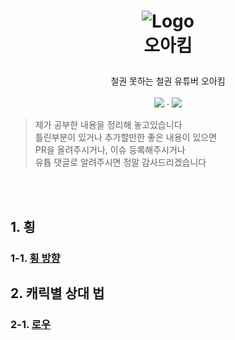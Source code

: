 
<h1>
<p align="center">
  <img src="https://github.com/user-attachments/assets/834a2dae-a021-444a-a381-ba933e3d2a5e" alt="Logo">
  <br>오아킴
</h1>
  <p align="center">
    철권 못하는 철권 유튜버 오아킴
    <br />
    <br />
    <a href="#about"><img src="https://img.shields.io/badge/Youtube-%23FF0000?style=flat&logo=youtube"/></a>
    ·
    <a href="https://ghostty.org/download"><img src="https://img.shields.io/badge/Chzzk-%2300FFA3?style=flat"/></a>


  </p>
</p>


> 제가 공부한 내용을 정리해 놓고있습니다   
> 틀린부분이 있거나 추가할만한 좋은 내용이 있으면   
> PR을 올려주시거나, 이슈 등록해주시거나   
> 유튭 댓글로 알려주시면 정말 감사드리겠습니다


<br>
<br>

## 1. 횡
### 1-1. [횡 방향](document/side_step.md)

## 2. 캐릭별 상대 법
### 2-1. [로우](document/law.md) 


